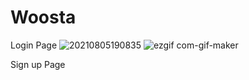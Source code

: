 # Woosta
Login Page
<img src="https://user-images.githubusercontent.com/76432686/128333087-599d7653-ee81-452b-a52f-36bf07c983a9.png" alt="20210805190835" style="max-width:100%;">
<img src="https://user-images.githubusercontent.com/76432686/128358736-730a0ac4-d7a9-40b4-9e4b-801a8f100698.gif" alt="ezgif com-gif-maker" style="max-width:100%;">

Sign up Page
